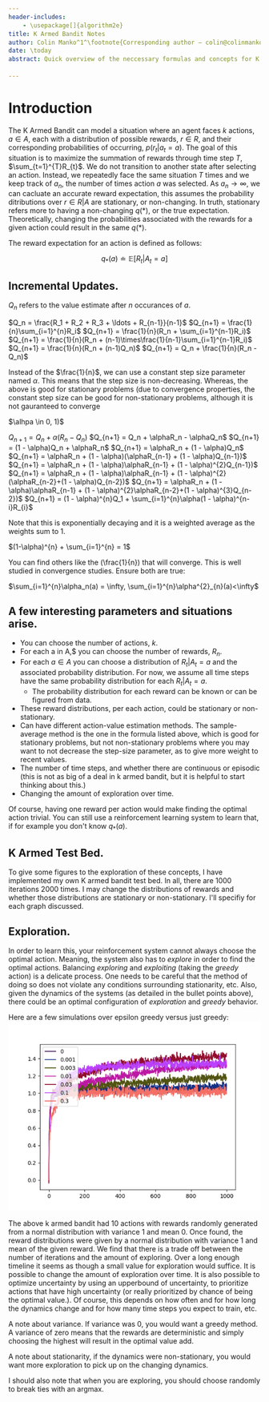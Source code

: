 ```yaml
---
header-includes:
    - \usepackage[]{algorithm2e}
title: K Armed Bandit Notes
author: Colin Manko^1^\footnote{Corresponding author – colin@colinmanko.com}
date: \today
abstract: Quick overview of the neccessary formulas and concepts for K Armed Bandits. I'm reading Reinforcement Learning by Sutton and Barton.

---
```

# Introduction

The K Armed Bandit can model a situation where an agent faces $k$ actions, $a \in A$, each with 
a distribution of possible rewards, $r \in R$, and their corresponding probabilities of occurring, 
$p(r_{t} \vert a_{t} = a)$. The goal of this situation is to maximize the summation of rewards 
through time step $T$, $\sum_{t=1}^{T}R_{t}$. We do not transition to another state after selecting 
an action. Instead, we repeatedly face the same situation $T$ times and we keep track of $a_{n}$, 
the number of times action $a$ was selected. As ${a_{n}\to\infty}$, we can cacluate an accurate
reward expectation, this assumes the probability ditributions over $r \in R \vert A$ are stationary, or non-changing. 
In truth, stationary refers more to having a non-changing $q(*)$, or the true expectation. Theoretically, changing the
probabilities associated with the rewards for a given action could result in the same $q(*)$.

The reward expectation for an action is defined as follows:

$$q_{*}(a) \doteq \mathbb{E}[R_{t} \vert A_{t} = a] $$

## Incremental Updates.
$Q_n$ refers to the value estimate after $n$ occurances of $a$.

$Q_n = \frac{R_1 + R_2 + R_3 + \ldots + R_{n-1}}{n-1}$
$Q_{n+1} = \frac{1}{n}\sum_{i=1}^{n}R_i$
$Q_{n+1} = \frac{1}{n}(R_n + \sum_{i=1}^{n-1}R_i)$
$Q_{n+1} = \frac{1}{n}(R_n + (n-1)\times\frac{1}{n-1}\sum_{i=1}^{n-1}R_i)$
$Q_{n+1} = \frac{1}{n}(R_n + (n-1)Q_n)$
$Q_{n+1} = Q_n + \frac{1}{n}(R_n - Q_n)$

Instead of the $\frac{1}{n}$, we can use a constant step size parameter named $\alpha$. This means that 
the step size is non-decreasing. Whereas, the above is good for stationary problems (due to convergence properties, 
the constant step size can be good for non-stationary problems, although it is not gauranteed to converge

$\alhpa \in 0, 1)$

$Q_{n+1} = Q_n + \alpha(R_n - Q_n)$
$Q_{n+1} = Q_n + \alphaR_n - \alphaQ_n$
$Q_{n+1} = (1 - \alpha)Q_n + \alphaR_n$
$Q_{n+1} = \alphaR_n + (1 - \alpha)Q_n$
$Q_{n+1} = \alphaR_n + (1 - \alpha)(\alphaR_{n-1} + (1 - \alpha)Q_{n-1})$
$Q_{n+1} = \alphaR_n + (1 - \alpha)\alphaR_{n-1} + (1 - \alpha)^{2}Q_{n-1})$
$Q_{n+1} = \alphaR_n + (1 - \alpha)\alphaR_{n-1} + (1 - \alpha)^{2}(\alphaR_{n-2}+(1 - \alpha)Q_{n-2})$
$Q_{n+1} = \alphaR_n + (1 - \alpha)\alphaR_{n-1} + (1 - \alpha)^{2}\alphaR_{n-2}+(1 - \alpha)^{3}Q_{n-2})$
$Q_{n+1} = (1 - \alpha)^{n}Q_1 + \sum_{i=1}^{n}\alpha(1 - \alpha)^{n-i}R_{i}$

Note that this is exponentially decaying and it is a weighted average as the weights sum to 1.

$(1-\alpha)^{n} + \sum_{i=1}^{n} = 1$

You can find others like the (\frac{1}{n}) that will converge. This is well studied in convergence studies. Ensure both are true:

$\sum_{i=1}^{n}\alpha_n(a) = \infty, \sum_{i=1}^{n}\alpha^{2}_{n}(a)<\infty$


## A few interesting parameters and situations arise. 

- You can choose the number of actions, $k$.
- For each a in A,$ you can choose the number of rewards, $R_{n}$.
- For each $a \in A$ you can choose a distribution of $R_t \vert A_t = a$ and the associated probability distribution. For now, we assume all time steps 
have the same probability distribution for each $R_t \vert A_t = a$.
    - The probability distribution for each reward can be known or can be figured from data.
- These reward distributions, per each action, could be stationary or non-stationary.
- Can have different action-value estimation methods. The sample-average method is the one in the formula
listed above, which is good for stationary problems, but not non-stationary problems where you may want to 
not decrease the step-size parameter, as to give more weight to recent values.
- The number of time steps, and whether there are continuous or episodic (this is not as big of a deal in k armed bandit,
but it is helpful to start thinking about this.)
- Changing the amount of exploration over time.

Of course, having one reward per action would make finding the optimal action trivial.
You can still use a reinforcement learning system to learn that, if for example you don't know $q_{*}(a)$. 

## K Armed Test Bed.

To give some figures to the exploration of these concepts, I have implemented my own K armed bandit test bed.
In all, there are 1000 iterations 2000 times. I may change the distributions of rewards and whether those distributions
are stationary or non-stationary. I'll specifiy for each graph discussed. 

## Exploration.
In order to learn this, your reinforcement system cannot always choose the optimal action. Meaning, the 
system also has to _explore_ in order to find the optimal actions. Balancing _exploring_ and _exploiting_
(taking the _greedy_ action) is a delicate process. One needs to be careful that the method of doing so does not violate any conditions
surrounding stationarity, etc. Also, given the dynamics of the systems (as detailed in the bullet points above), there could
be an optimal configuration of _exploration_ and _greedy_ behavior.

Here are a few simulations over epsilon greedy versus just greedy:
![K Armed Test Bed](research/figures/k-armed-test-bed.png)

The above k armed bandit had 10 actions with rewards randomly generated from a normal distribution with variance 1 and mean 0. Once found,
the reward distributions were given by a normal distribution with variance 1 and mean of the given reward. We find that there is a trade off
between the number of iterations and the amount of exploring. Over a long enough timeline it seems as though a small value for exploration 
would suffice. It is possible to change the amount of exploration over time. It is also possible to optimize uncertainty by using an upperbound of uncertainty, to
prioritize actions that have high uncertainty (or really prioritized by chance of being the optimal value.). Of course, this depends on how often
and for how long the dynamics change and for how many time steps you expect to train, etc.

A note about variance. If variance was 0, you would want a greedy method. A variance of zero means that the rewards are deterministic and simply
choosing the highest will result in the optimal value add.

A note about stationarity, if the dynamics were non-stationary, you would want more exploration to pick up on the changing
dynamics.

I should also note that when you are exploring, you should choose randomly to break ties with an argmax.

